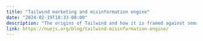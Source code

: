 ```yaml
---
title: "Tailwind marketing and misinformation engine"
date: "2024-02-19T18:33-08:00"
description: "The origins of Tailwind and how it is framed against semantic CSS"
link: https://nuejs.org/blog/tailwind-misinformation-engine/
---
```

